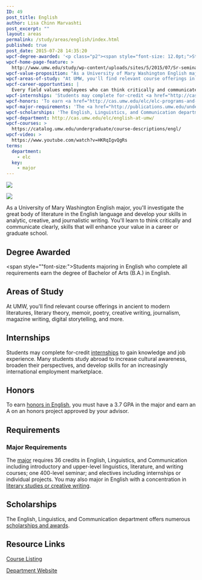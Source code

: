 ```yaml
---
ID: 49
post_title: English
author: Lisa Chinn Marvashti
post_excerpt: ""
layout: areas
permalink: /study/areas/english/index.html
published: true
post_date: 2015-07-28 14:35:20
wpcf-degree-awarded: '<p class="p2"><span style="font-size: 12.0pt;">Students majoring in English who complete all requirements earn the degree of Bachelor of Arts (B.A.) in English.</span></p>'
wpcf-home-page-feature: >
  http://www.umw.edu/study/wp-content/uploads/sites/5/2015/07/Sr-seminar-9e.jpg
wpcf-value-proposition: "As a University of Mary Washington English major, you'll investigate the great body of literature in the English language and develop your skills in analytic, creative, and journalistic writing. You'll learn to think critically and communicate clearly, skills that will enhance your value in a career or graduate school."
wpcf-areas-of-study: "At UMW, you'll find relevant course offerings in ancient to modern literatures, literary theory, memoir, poetry, creative writing, journalism, magazine writing, digital storytelling, and more."
wpcf-career-opportunties: |
  Every field values employees who can think critically and communicate clearly. Recent UMW graduates with English majors report <a href="http://cas.umw.edu/elc/careers/career-preparation/">employment</a> in business, media, schools, government, and NGOs. They're writers, editors, public relations specialists, teachers, IT professionals, lawyers, counselors, community organizers, business owners, and more.
wpcf-internships: 'Students may complete for-credit <a href="http://cas.umw.edu/elc/careers/career-preparation/making-yourself-employable/internships/">internships</a> to gain knowledge and job experience. Many students study abroad to increase cultural awareness, broaden their perspectives, and develop skills for an increasingly international employment marketplace.'
wpcf-honors: 'To earn <a href="http://cas.umw.edu/elc/elc-programs-and-related-information/honors/">honors in English</a>, you must have a 3.7 GPA in the major and earn an A on an honors project approved by your advisor.'
wpcf-major-requirements: 'The <a href="http://publications.umw.edu/undergraduatecatalog/courses-of-study/majors/engl/">major</a> requires 36 credits in English, Linguistics, and Communication including introductory and upper-level linguistics, literature, and writing courses; one 400-level seminar; and electives including internships or individual projects. You may also major in English with a concentration in <a href="http://cas.umw.edu/elc/english-at-umw/requirements-for-the-english-major/">literary studies or creative writing</a>.'
wpcf-scholarships: 'The English, Linguistics, and Communication department offers numerous <a href="http://cas.umw.edu/elc/scholarships-and-prizes/">scholarships and awards</a>.'
wpcf-department: http://cas.umw.edu/elc/english-at-umw/
wpcf-courses: >
  https://catalog.umw.edu/undergraduate/course-descriptions/engl/
wpcf-video: >
  https://www.youtube.com/watch?v=HKRqIgvQgRs
terms:
  department:
    - elc
  key:
    - major
---
```


<!-- Types Custom Fields: -->
[![](http://www.umw.edu/study/wp-content/uploads/sites/5/2015/07/Sr-seminar-9e.jpg)](http://www.umw.edu/study/wp-content/uploads/sites/5/2015/07/Sr-seminar-9e.jpg)
<!-- End home-page-feature -->

<!-- video -->
[![](https://i.ytimg.com/vi/HKRqIgvQgRs/hqdefault.jpg)](https://www.youtube.com/watch?v=HKRqIgvQgRs)
<!-- End video -->

<!-- value-proposition -->
As a University of Mary Washington English major, you\'ll investigate the great body of literature in the English language and develop your skills in analytic, creative, and journalistic writing. You\'ll learn to think critically and communicate clearly, skills that will enhance your value in a career or graduate school.
<!-- End value-proposition -->

<!-- degree-awarded -->
## Degree Awarded
<span style=""font-size:">Students majoring in English who complete all requirements earn the degree of Bachelor of Arts (B.A.) in English.</span>
<!-- End degree-awarded -->
<!-- areas-of-study -->
## Areas of Study
At UMW, you\'ll find relevant course offerings in ancient to modern literatures, literary theory, memoir, poetry, creative writing, journalism, magazine writing, digital storytelling, and more.
<!-- End areas-of-study -->

<!-- internships -->
## Internships
Students may complete for-credit [internships]("http://cas.umw.edu/elc/careers/career-preparation/making-yourself-employable/internships/") to gain knowledge and job experience. Many students study abroad to increase cultural awareness, broaden their perspectives, and develop skills for an increasingly international employment marketplace.
<!-- End internships -->

<!-- honors -->
## Honors
To earn [honors in English]("http://cas.umw.edu/elc/elc-programs-and-related-information/honors/"), you must have a 3.7 GPA in the major and earn an A on an honors project approved by your advisor.
<!-- End honors -->

<!-- requirements -->
## Requirements

<!-- major-requirements -->
### Major Requirements
The [major]("http://publications.umw.edu/undergraduatecatalog/courses-of-study/majors/engl/") requires 36 credits in English, Linguistics, and Communication including introductory and upper-level linguistics, literature, and writing courses; one 400-level seminar; and electives including internships or individual projects. You may also major in English with a concentration in [literary studies or creative writing]("http://cas.umw.edu/elc/english-at-umw/requirements-for-the-english-major/").
<!-- End major-requirements -->

<!-- End requirements -->

<!-- scholarships -->
## Scholarships
The English, Linguistics, and Communication department offers numerous [scholarships and awards]("http://cas.umw.edu/elc/scholarships-and-prizes/").
<!-- End scholarships -->

<!-- resource-links -->
## Resource Links

<!-- courses -->
[Course Listing](https://catalog.umw.edu/undergraduate/course-descriptions/engl/)

<!-- End courses -->


<!-- department -->
[Department Website](http://cas.umw.edu/elc/english-at-umw/)

<!-- End department -->

<!-- End resource-links -->

<!-- End Types Custom Fields -->